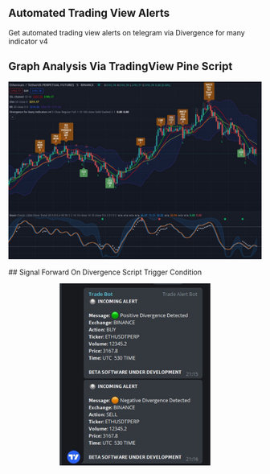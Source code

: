 ## Automated Trading View Alerts
Get automated trading view alerts on telegram via Divergence for many indicator v4

## Graph Analysis Via TradingView Pine Script
<p align="center">
  <img src="GraphResult.jpg" width="600" title="TradingView"><br>
</p>
## Signal Forward On Divergence Script Trigger Condition
<p align="center">
  <img src="Result.jpg" width="300" alt="Telegram"><br>
</p>
